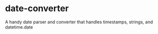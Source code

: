 # date-converter
A handy date parser and converter that handles timestamps, strings, and datetime.date
